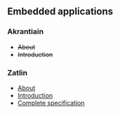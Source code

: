 ## Embedded applications

### Akrantiain

- ~~About~~
- ~~Introduction~~

### Zatlin

- [About](document/zatlin/overview)
- [Introduction](document/zatlin/introduction)
- [Complete specification](document/zatlin/syntax)